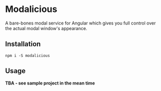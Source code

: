 # Modalicious

A bare-bones modal service for Angular which gives you full control over the actual modal window's appearance.

## Installation

```
npm i -S modalicious

```

## Usage

**TBA - see sample project in the mean time**


